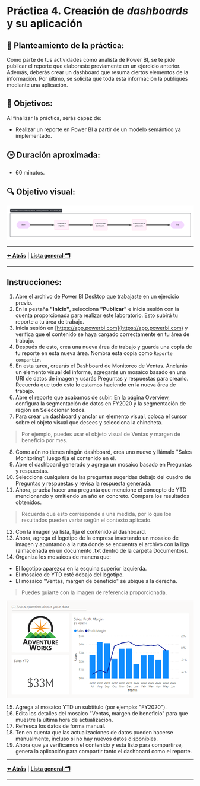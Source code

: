 # Práctica 4. Creación de _dashboards_ y su aplicación

## 📝 Planteamiento de la práctica:
Como parte de tus actividades como analista de Power BI, se te pide publicar el reporte que elaboraste previamente en un ejercicio anterior. Además, deberás crear un dashboard que resuma ciertos elementos de la información. Por último, se solicita que toda esta información la publiques mediante una aplicación.

## 🎯 Objetivos:
Al finalizar la práctica, serás capaz de:
- Realizar un reporte en Power BI a partir de un modelo semántico ya implementado.

## 🕒 Duración aproximada:
- 60 minutos.

## 🔍 Objetivo visual:

![Actividades a realizar.](./images/Diagrama%20Ejercicio%204.png)

---

**[⬅️ Atrás](https://netec-mx.github.io/PBI_INT_Priv/Laboratorio_3.html)** | **[Lista general 🗂️](https://netec-mx.github.io/PBI_INT_Priv/)**

---

## Instrucciones:
1. Abre el archivo de Power BI Desktop que trabajaste en un ejercicio previo.
2. En la pestaña **"Inicio"**, selecciona **"Publicar"** e inicia sesión con la cuenta proporcionada para realizar este laboratorio. Esto subirá tu reporte a tu área de trabajo.
3. Inicia sesión en [https://app.powerbi.com](https://app.powerbi.com) y verifica que el contenido se haya cargado correctamente en tu área de trabajo.
4. Después de esto, crea una nueva área de trabajo y guarda una copia de tu reporte en esta nueva área. Nombra esta copia como `Reporte compartir`.
5. En esta tarea, crearás el Dashboard de Monitoreo de Ventas. Anclarás un elemento visual del informe, agregarás un mosaico basado en una URI de datos de imagen y usarás Preguntas y respuestas para crearlo. Recuerda que todo esto lo estamos haciendo en la nueva área de trabajo.
6. Abre el reporte que acabamos de subir. En la página Overview, configura la segmentación de datos en FY2020 y la segmentación de región en Seleccionar todos.
7. Para crear un dashboard y anclar un elemento visual, coloca el cursor sobre el objeto visual que desees y selecciona la chincheta.

  > Por ejemplo, puedes usar el objeto visual de Ventas y margen de beneficio por mes.

8. Como aún no tienes ningún dashboard, crea uno nuevo y llámalo "Sales Monitoring", luego fija el contenido en él.
9. Abre el dashboard generado y agrega un mosaico basado en Preguntas y respuestas.
10. Selecciona cualquiera de las preguntas sugeridas debajo del cuadro de Preguntas y respuestas y revisa la respuesta generada.
11. Ahora, prueba hacer una pregunta que mencione el concepto de YTD mencionando y omitiendo un año en concreto. Compara los resultados obtenidos.

  > Recuerda que esto corresponde a una medida, por lo que los resultados pueden variar según el contexto aplicado.

12. Con la imagen ya lista, fija el contenido al dashboard.
13. Ahora, agrega el logotipo de la empresa insertando un mosaico de imagen y apuntando a la ruta donde se encuentra el archivo con la liga (almacenada en un documento .txt dentro de la carpeta Documentos).
14. Organiza los mosaicos de manera que:

  - El logotipo aparezca en la esquina superior izquierda.
  - El mosaico de YTD esté debajo del logotipo.
  - El mosaico "Ventas, margen de beneficio" se ubique a la derecha.

  > Puedes guiarte con la imagen de referencia proporcionada.

  ![Actividades a realizar.](./images/E4.1.png)

15. Agrega al mosaico YTD un subtítulo (por ejemplo: "FY2020").
16. Edita los detalles del mosaico "Ventas, margen de beneficio" para que muestre la última hora de actualización.
17. Refresca los datos de forma manual.
18. Ten en cuenta que las actualizaciones de datos pueden hacerse manualmente, incluso si no hay nuevos datos disponibles.
19. Ahora que ya verificamos el contenido y está listo para compartirse, genera la aplicación para compartir tanto el dashboard como el reporte.

---

**[⬅️ Atrás](https://netec-mx.github.io/PBI_INT_Priv/Laboratorio_3.html)** | **[Lista general 🗂️](https://netec-mx.github.io/PBI_INT_Priv/)**

---
